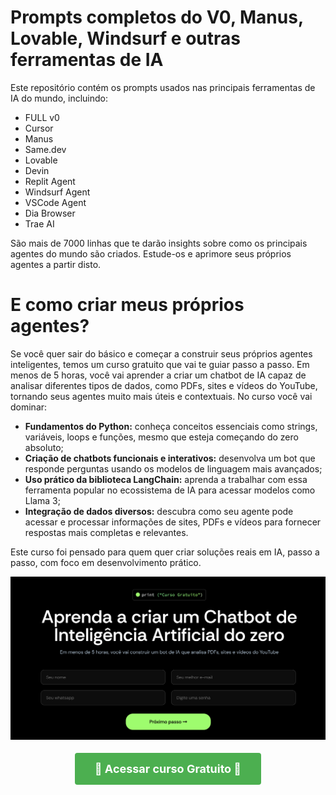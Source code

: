 # Prompts completos do V0, Manus, Lovable, Windsurf e outras ferramentas de IA

Este repositório contém os prompts usados nas principais ferramentas de IA do mundo, incluindo:
- FULL v0
- Cursor
- Manus
- Same.dev
- Lovable
- Devin
- Replit Agent
- Windsurf Agent
- VSCode Agent
- Dia Browser
- Trae AI

São mais de 7000 linhas que te darão insights sobre como os principais agentes do mundo são criados.
Estude-os e aprimore seus próprios agentes a partir disto.


# E como criar meus próprios agentes?

Se você quer sair do básico e começar a construir seus próprios agentes inteligentes, temos um curso gratuito que vai te guiar passo a passo.
Em menos de 5 horas, você vai aprender a criar um chatbot de IA capaz de analisar diferentes tipos de dados, como PDFs, sites e vídeos do YouTube, tornando seus agentes muito mais úteis e contextuais.
No curso você vai dominar:
- **Fundamentos do Python:** conheça conceitos essenciais como strings, variáveis, loops e funções, mesmo que esteja começando do zero absoluto;
- **Criação de chatbots funcionais e interativos:** desenvolva um bot que responde perguntas usando os modelos de linguagem mais avançados;
- **Uso prático da biblioteca LangChain:** aprenda a trabalhar com essa ferramenta popular no ecossistema de IA para acessar modelos como Llama 3;
- **Integração de dados diversos:** descubra como seu agente pode acessar e processar informações de sites, PDFs e vídeos para fornecer respostas mais completas e relevantes.

Este curso foi pensado para quem quer criar soluções reais em IA, passo a passo, com foco em desenvolvimento prático.

![Curso Gratuito de IA](curso-ia.png)

<div align="center">
  <a href="https://asimov.academy/curso-gratuito-ia/" style="background-color: #4CAF50; color: white; padding: 15px 32px; text-align: center; text-decoration: none; display: inline-block; font-size: 18px; margin: 4px 2px; cursor: pointer; border-radius: 4px; font-weight: bold;">
    🚀 Acessar curso Gratuito 🤖
  </a>
</div>




